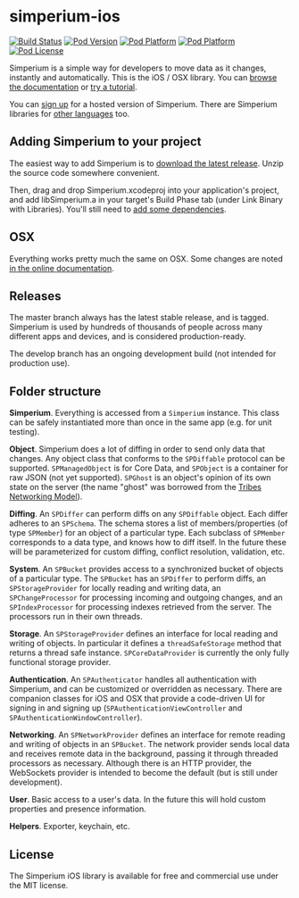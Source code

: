 simperium-ios
=============
[![Build Status](https://travis-ci.org/Simperium/simperium-ios.svg?branch=develop)](https://travis-ci.org/Simperium/simperium-ios)
[![Pod Version](http://img.shields.io/cocoapods/v/Simperium.svg?style=flat)](http://www.github.com/Simperium/simperium-ios)
[![Pod Platform](http://img.shields.io/cocoapods/p/Simperium.svg?style=flat)](http://www.simperium.com)
[![Pod Platform](http://img.shields.io/cocoapods/p/Simperium-OSX.svg?style=flat)](http://www.simperium.com)
[![Pod License](http://img.shields.io/cocoapods/l/Simperium.svg?style=flat)](http://www.simperium.com)

Simperium is a simple way for developers to move data as it changes, instantly and automatically. This is the iOS / OSX library. You can [browse the documentation](http://simperium.com/docs/ios/) or [try a tutorial](https://simperium.com/tutorials/simpletodo-ios/).

You can [sign up](http://simperium.com) for a hosted version of Simperium. There are Simperium libraries for [other languages](https://simperium.com/overview/) too.

Adding Simperium to your project
--------------------------------
The easiest way to add Simperium is to [download the latest release](https://github.com/Simperium/simperium-ios/releases/latest). Unzip the source code somewhere convenient.

Then, drag and drop Simperium.xcodeproj into your application's project, and add libSimperium.a in your target's Build Phase tab (under Link Binary with Libraries). You'll still need to [add some dependencies](http://simperium.com/docs/ios/#add).

OSX
---
Everything works pretty much the same on OSX. Some changes are noted [in the online documentation](http://simperium.com/docs/ios/).

Releases
--------
The master branch always has the latest stable release, and is tagged. Simperium is used by hundreds of thousands of people across many different apps and devices, and is considered production-ready.

The develop branch has an ongoing development build (not intended for production use).

Folder structure
----------------
**Simperium**. Everything is accessed from a `Simperium` instance. This class can be safely instantiated more than once in the same app (e.g. for unit testing).

**Object**. Simperium does a lot of diffing in order to send only data that changes. Any object class that conforms to the `SPDiffable` protocol can be supported. `SPManagedObject` is for Core Data, and `SPObject` is a container for raw JSON (not yet supported). `SPGhost` is an object's opinion of its own state on the server (the name "ghost" was borrowed from the [Tribes Networking Model](http://www.pingz.com/wordpress/wp-content/uploads/2009/11/tribes_networking_model.pdf)).

**Diffing**. An `SPDiffer` can perform diffs on any `SPDiffable` object. Each differ adheres to an `SPSchema`. The schema stores a list of members/properties (of type `SPMember`) for an object of a particular type. Each subclass of `SPMember` corresponds to a data type, and knows how to diff itself. In the future these will be parameterized for custom diffing, conflict resolution, validation, etc.

**System**. An `SPBucket` provides access to a synchronized bucket of objects of a particular type. The `SPBucket` has an `SPDiffer` to perform diffs, an `SPStorageProvider` for locally reading and writing data, an `SPChangeProcessor` for processing incoming and outgoing changes, and an `SPIndexProcessor` for processing indexes retrieved from the server. The processors run in their own threads.

**Storage**. An `SPStorageProvider` defines an interface for local reading and writing of objects. In particular it defines a `threadSafeStorage` method that returns a thread safe instance. `SPCoreDataProvider` is currently the only fully functional storage provider.

**Authentication**. An `SPAuthenticator` handles all authentication with Simperium, and can be customized or overridden as necessary. There are companion classes for iOS and OSX that provide a code-driven UI for signing in and signing up (`SPAuthenticationViewController` and `SPAuthenticationWindowController`).

**Networking**. An `SPNetworkProvider` defines an interface for remote reading and writing of objects in an `SPBucket`. The network provider sends local data and receives remote data in the background, passing it through threaded processors as necessary. Although there is an HTTP provider, the WebSockets provider is intended to become the default (but is still under development).

**User**. Basic access to a user's data. In the future this will hold custom properties and presence information.

**Helpers**. Exporter, keychain, etc.

License
-------
The Simperium iOS library is available for free and commercial use under the MIT license.
